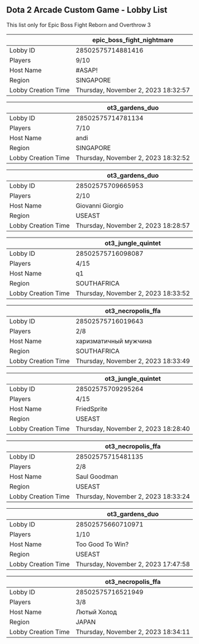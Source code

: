 ## Dota 2 Arcade Custom Game - Lobby List

This list only for Epic Boss Fight Reborn and Overthrow 3

|  | epic_boss_fight_nightmare |
| ------ | ------ |
| Lobby ID | 28502575714881416 |
| Players | 9/10 |
| Host Name | #ASAP! |
| Region | SINGAPORE |
| Lobby Creation Time | Thursday, November 2, 2023 18:32:57 |


|  | ot3_gardens_duo |
| ------ | ------ |
| Lobby ID | 28502575714781134 |
| Players | 7/10 |
| Host Name | andi |
| Region | SINGAPORE |
| Lobby Creation Time | Thursday, November 2, 2023 18:32:52 |


|  | ot3_gardens_duo |
| ------ | ------ |
| Lobby ID | 28502575709665953 |
| Players | 2/10 |
| Host Name | Giovanni Giorgio |
| Region | USEAST |
| Lobby Creation Time | Thursday, November 2, 2023 18:28:57 |


|  | ot3_jungle_quintet |
| ------ | ------ |
| Lobby ID | 28502575716098087 |
| Players | 4/15 |
| Host Name | q1 |
| Region | SOUTHAFRICA |
| Lobby Creation Time | Thursday, November 2, 2023 18:33:52 |


|  | ot3_necropolis_ffa |
| ------ | ------ |
| Lobby ID | 28502575716019643 |
| Players | 2/8 |
| Host Name | харизматичный мужчина |
| Region | SOUTHAFRICA |
| Lobby Creation Time | Thursday, November 2, 2023 18:33:49 |


|  | ot3_jungle_quintet |
| ------ | ------ |
| Lobby ID | 28502575709295264 |
| Players | 4/15 |
| Host Name | FriedSprite |
| Region | USEAST |
| Lobby Creation Time | Thursday, November 2, 2023 18:28:40 |


|  | ot3_necropolis_ffa |
| ------ | ------ |
| Lobby ID | 28502575715481135 |
| Players | 2/8 |
| Host Name | Saul Goodman |
| Region | USEAST |
| Lobby Creation Time | Thursday, November 2, 2023 18:33:24 |


|  | ot3_gardens_duo |
| ------ | ------ |
| Lobby ID | 28502575660710971 |
| Players | 1/10 |
| Host Name | Too Good To Win? |
| Region | USEAST |
| Lobby Creation Time | Thursday, November 2, 2023 17:47:58 |


|  | ot3_necropolis_ffa |
| ------ | ------ |
| Lobby ID | 28502575716521949 |
| Players | 3/8 |
| Host Name | Лютый Холод |
| Region | JAPAN |
| Lobby Creation Time | Thursday, November 2, 2023 18:34:11 |


